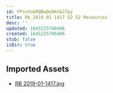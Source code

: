 ```yaml
---
id: FPsnVobRQBaDwOKnbJ7py
title: Rb_2019 01 1417 52 52 Resources
desc: ''
updated: 1645225706406
created: 1645225706406
stub: false
isDir: true
---
```

## Imported Assets
- [RB 2019-01-1417.jpg](/assets/rb-2019-01-1417-UiyjYGeg3o75.jpg)
